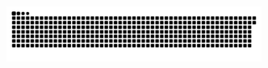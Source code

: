 <picture>
  <source media="(prefers-color-scheme: dark)" srcset="https://raw.githubusercontent.com/MarineHakobyan/MarineHakobyan/0d3b5c976363cabe174f23dcc2215438d6e41f84/github-contribution-grid-snake-dark.svg" />
  <source media="(prefers-color-scheme: light)" srcset="https://raw.githubusercontent.com/MarineHakobyan/MarineHakobyan/0d3b5c976363cabe174f23dcc2215438d6e41f84/github-contribution-grid-snake.svg" />
  <img alt="github-snake" src="https://raw.githubusercontent.com/MarineHakobyan/MarineHakobyan/0d3b5c976363cabe174f23dcc2215438d6e41f84/github-contribution-grid-snake-dark.svg" />
</picture>
